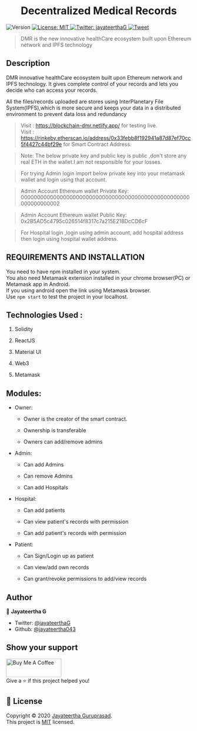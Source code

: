 <h1 align="center">Decentralized Medical Records</h1>
<p>
  <img alt="Version" src="https://img.shields.io/badge/version-1.0.0-blue.svg?cacheSeconds=2592000" />
  <a href="https://github.com/jayateertha043/Decentralized-Medical-Records/blob/master/LICENCE.txt" target="_blank">
    <img alt="License: MIT" src="https://img.shields.io/github/license/jayateertha043/Decentralized-Medical-Records" />
  </a>
  <a href="https://twitter.com/jayateerthaG" target="_blank">
    <img alt="Twitter: jayateerthaG" src="https://img.shields.io/twitter/follow/jayateerthaG.svg?style=social" />
  </a>
  <a href="https://twitter.com/intent/tweet?text=@jayateerthaG%20Found%20a%20great%20project!!!%20View%20on%20Github%20:&url=https%3A%2F%2Fgithub.com%2Fjayateertha043%2FDecentralized-Medical-Records" target="_blank">
  <img alt="Tweet" src="https://img.shields.io/twitter/url?style=social&url=https%3A%2F%2Fgithub.com%2Fjayateertha043%2FDecentralized-Medical-Records" />
  </a>
</p>

>DMR is the new innovative healthCare ecosystem built upon Ethereum network and IPFS technology 

## Description

DMR innovative healthCare ecosystem built upon Ethereum network and IPFS technology.
It gives complete control of your records and lets you decide who can access your records.

All the files/records uploaded are stores using InterPlanetary File System(IPFS),which is more secure and
keeps your data in a distributed environment to prevent data loss and redundancy

>Visit : https://blockchain-dmr.netlify.app/ for testing live.</br>
>Visit : https://rinkeby.etherscan.io/address/0x33febb8f192941a87d87ef70cc5f4427c44bf29e for Smart Contract Address.


>Note: The below private key and public key is public ,don't store any real ETH in the wallet.I am not responsible for your losses.


>For trying Admin login import below private key into your metamask wallet and login using that account.

>Admin Account Ethereum wallet Private Key: 0000000000000000000000000000000000000000000000000000000000000002

>Admin Account Ethereum wallet Public Key: 0x2B5AD5c4795c026514f8317c7a215E218DcCD6cF

>For Hospital login ,login using admin account, add hospital address then login using hospital wallet address.

## REQUIREMENTS AND INSTALLATION

You need to have npm installed in your system. <br />
You also need Metamask extension installed in your chrome browser(PC) or Metamask app in Android.</br>
If you using android open the link using Metamask browser. </br>
Use <code>npm start</code> to test the project in your localhost.

## Technologies Used :

1. Solidity

2. ReactJS

3. Material UI

4. Web3 

5. Metamask 

## Modules:

* Owner:

	+ Owner is the creator of the smart contract.

	+ Ownership is transferable

	+ Owners can add/remove admins


* Admin:

	+ Can add Admins

	+ Can remove Admins

	+ Can add Hospitals 


* Hospital:

	+ Can add patients

	+ Can view patient's records with permission

	+ Can add patient's records with permission

* Patient:

	+ Can Sign/Login up as patient

	+ Can view/add own records

	+ Can grant/revoke permissions to add/view records

## Author

👤 **Jayateertha G**

* Twitter: [@jayateerthaG](https://twitter.com/jayateerthaG)
* Github: [@jayateertha043](https://github.com/jayateertha043)

## Show your support

<a href="https://www.buymeacoffee.com/en3EoKG7j" target="_blank"><img src="https://cdn.buymeacoffee.com/buttons/default-orange.png" alt="Buy Me A Coffee" height="50px" width="150px" ></a><br />
Give a ⭐️ if this project helped you!

## 📝 License

Copyright © 2020 [Jayateertha Guruprasad](https://github.com/jayateertha043).<br/>
This project is [MIT](https://github.com/jayateertha043/Decentralized-Medical-Records/blob/master/LICENCE.txt) licensed.